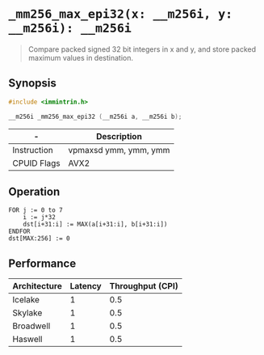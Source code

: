 `_mm256_max_epi32(x: __m256i, y: __m256i): __m256i`
===================================================

> Compare packed signed 32 bit integers in x and y, and store packed maximum values in destination.

## Synopsis

```c
#include <immintrin.h>

__m256i _mm256_max_epi32 (__m256i a, __m256i b);
```

| -           | Description           |
| ----------- | --------------------- |
| Instruction | vpmaxsd ymm, ymm, ymm |
| CPUID Flags | AVX2                  |

## Operation

```
FOR j := 0 to 7
	i := j*32
	dst[i+31:i] := MAX(a[i+31:i], b[i+31:i])
ENDFOR
dst[MAX:256] := 0
```

## Performance

| Architecture | Latency | Throughput (CPI) |
| ------------ | ------- | ---------------- |
| Icelake      | 1       | 0.5              |
| Skylake      | 1       | 0.5              |
| Broadwell    | 1       | 0.5              |
| Haswell      | 1       | 0.5              |
